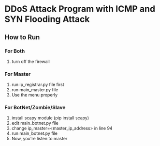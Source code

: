 # DDoS Attack Program with ICMP and SYN Flooding Attack

## How to Run
### For Both
1. turn off the firewall

### For Master
1. run ip_registrar.py file first
2. run main_master.py file
3. Use the menu properly

### For BotNet/Zombie/Slave
1. install scapy module (pip install scapy)
2. edit main_botnet.py file
3. change ip_master=<master_ip_address> in line 94
4. run main_botnet.py file
5. Now, you're listen to master
